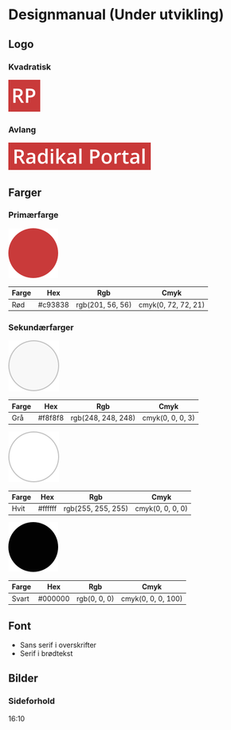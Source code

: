 # Designmanual (Under utvikling)

## Logo

### Kvadratisk

![](logo-kvadrat.png)

### Avlang

![](logo-avlang.png)

## Farger

### Primærfarge

![](rød.png)

| Farge       | Hex     | Rgb              | Cmyk                |
| ----------- | ------- | ---------------- | ------------------- |
| Rød         | #c93838 | rgb(201, 56, 56) | cmyk(0, 72, 72, 21) |

### Sekundærfarger

![](grå.png)

| Farge       | Hex     | Rgb                | Cmyk             |
| ----------- | ------- | ------------------ | ---------------- |
| Grå         | #f8f8f8 | rgb(248, 248, 248) | cmyk(0, 0, 0, 3) |

![](hvit.png)

| Farge       | Hex     | Rgb                | Cmyk             |
| ----------- | ------- | ------------------ | ---------------- |
| Hvit        | #ffffff | rgb(255, 255, 255) | cmyk(0, 0, 0, 0) |

![](svart.png)

| Farge       | Hex     | Rgb          | Cmyk                 |
| ----------- | ------- | ------------ | -------------------- |
| Svart       | #000000 | rgb(0, 0, 0) | cmyk(0, 0, 0, 100)   |

## Font

- Sans serif i overskrifter
- Serif i brødtekst

## Bilder

### Sideforhold

16:10
